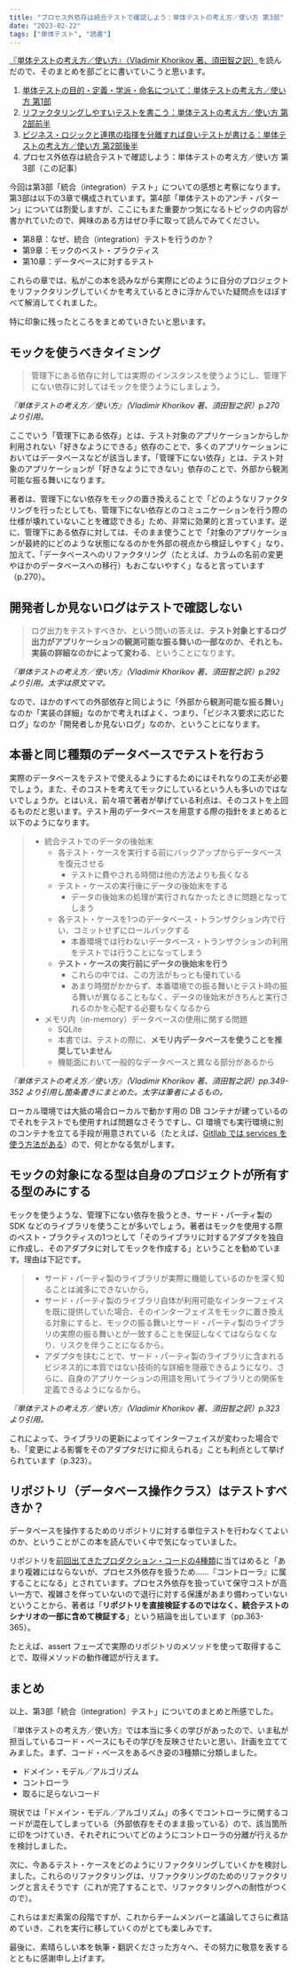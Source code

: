 ```yaml
---
title: "プロセス外依存は統合テストで確認しよう：単体テストの考え方／使い方 第3部"
date: "2023-02-22"
tags: ["単体テスト", "読書"]
---
```


[『単体テストの考え方／使い方』（Vladimir Khorikov 著、須田智之訳）](https://book.mynavi.jp/ec/products/detail/id=134252)を読んだので、そのまとめを部ごとに書いていこうと思います。

1. [単体テストの目的・定義・学派・命名について：単体テストの考え方／使い方 第1部](/posts/2023/01/unit-testing-principles-practices-and-patterns-part1)
1. [リファクタリングしやすいテストを書こう：単体テストの考え方／使い方 第2部前半](/posts/2023/02/unit-testing-principles-practices-and-patterns-part2-1)
1. [ビジネス・ロジックと連携の指揮を分離すれば良いテストが書ける：単体テストの考え方／使い方 第2部後半](/posts/2023/02/unit-testing-principles-practices-and-patterns-part2-2)
1. プロセス外依存は統合テストで確認しよう：単体テストの考え方／使い方 第3部（この記事）

今回は第3部「統合（integration）テスト」についての感想と考察になります。第3部は以下の3章で構成されています。第4部「単体テストのアンチ・パターン」については割愛しますが、ここにもまた重要かつ気になるトピックの内容が書かれていたので、興味のある方はぜひ手に取って読んでみてください。

* 第8章：なぜ、統合（integration）テストを行うのか？
* 第9章：モックのベスト・プラクティス
* 第10章：データベースに対するテスト

これらの章では、私がこの本を読みながら実際にどのように自分のプロジェクトをリファクタリングしていくかを考えているときに浮かんでいた疑問点をほぼすべて解消してくれました。

特に印象に残ったところをまとめていきたいと思います。

## モックを使うべきタイミング

> 管理下にある依存に対しては実際のインスタンスを使うようにし、管理下にない依存に対してはモックを使うようにしましょう。

_『単体テストの考え方／使い方』（Vladimir Khorikov 著、須田智之訳）p.270 より引用。_

ここでいう「管理下にある依存」とは、テスト対象のアプリケーションからしか利用されない「好きなようにできる」依存のことで、多くのアプリケーションにおいてはデータベースなどが該当します。「管理下にない依存」とは、テスト対象のアプリケーションが「好きなようにできない」依存のことで、外部から観測可能な振る舞いになります。

著者は、管理下にない依存をモックの置き換えることで「どのようなリファクタリングを行ったとしても、管理下にない依存とのコミュニケーションを行う際の仕様が壊れていないことを確認できる」ため、非常に効果的と言っています。逆に、管理下にある依存に対しては、そのまま使うことで「対象のアプリケーションが最終的にどのような状態になるのかを外部の視点から検証しやすく」なり、加えて、「データベースへのリファクタリング（たとえば、カラムの名前の変更やほかのデータベースへの移行）もおこないやすく」なると言っています（p.270）。

## 開発者しか見ないログはテストで確認しない

> ログ出力をテストすべきか、という問いの答えは、**テスト対象とするログ出力がアプリケーションの観測可能な振る舞いの一部なのか、それとも、実装の詳細なのかによって変わる**、ということになります。

_『単体テストの考え方／使い方』（Vladimir Khorikov 著、須田智之訳）p.292 より引用。太字は原文ママ。_

なので、ほかのすべての外部依存と同じように「外部から観測可能な振る舞い」なのか「実装の詳細」なのかで考えればよく、つまり、「ビジネス要求に応じたログ」なのか「開発者しか見ないログ」なのか、ということになります。

## 本番と同じ種類のデータベースでテストを行おう

実際のデータベースをテストで使えるようにするためにはそれなりの工夫が必要でしょう。また、そのコストを考えてモックにしているという人も多いのではないでしょうか。とはいえ、前々項で著者が挙げている利点は、そのコストを上回るものだと思います。テスト用のデータベースを用意する際の指針をまとめると以下のようになります。

> * 統合テストでのデータの後始末
>   * 各テスト・ケースを実行する前にバックアップからデータベースを復元させる
>     * テストに費やされる時間は他の方法よりも長くなる
>   * テスト・ケースの実行後にデータの後始末をする
>     * データの後始末の処理が実行されなかったときに問題となってしまう
>   * 各テスト・ケースを1つのデータベース・トランザクション内で行い、コミットせずにロールバックする
>     * 本番環境では行わないデータベース・トランザクションの利用をテストでは行うことになってしまう
>   * **テスト・ケースの実行前にデータの後始末を行う**
>     * これらの中では、この方法がもっとも優れている
>     * あまり時間がかからず、本番環境での振る舞いとテスト時の振る舞いが異なることもなく、データの後始末がきちんと実行されるのかを心配する必要もなくなるから
> * メモリ内（in-memory）データベースの使用に関する問題
>   * SQLite
>   * 本書では、テストの際に、**メモリ内データベースを使うことを推奨していません**
>   * 機能面において一般的なデータベースと異なる部分があるから

_『単体テストの考え方／使い方』（Vladimir Khorikov 著、須田智之訳）pp.349-352 より引用し箇条書きにまとめた。太字は筆者によるもの。_

ローカル環境では大抵の場合ローカルで動かす用の DB コンテナが建っているのでそれをテストでも使用すれば問題なさそうですし、CI 環境でも実行環境に別のコンテナを立てる手段が用意されている（たとえば、[Gitllab では services を使う方法がある](https://docs.gitlab.com/ee/ci/services/mysql.html)）ので、何とかなる気がします。

## モックの対象になる型は自身のプロジェクトが所有する型のみにする

モックを使うような、管理下にない依存を扱うとき、サード・パーティ製の SDK などのライブラリを使うことが多いでしょう。著者はモックを使用する際のベスト・プラクティスの1つとして「そのライブラリに対するアダプタを独自に作成し、そのアダプタに対してモックを作成する」ということを勧めています。理由は下記です。

> * サード・パーティ製のライブラリが実際に機能しているのかを深く知ることは滅多にできないから。
> * サード・パーティ製のライブラリ自体が利用可能なインターフェイスを既に提供していた場合、そのインターフェイスをモックに置き換える対象にすると、モックの振る舞いとサード・パーティ製のライブラリの実際の振る舞いとが一致することを保証しなくてはならなくなり、リスクを伴うことになるから。
> * アダプタを挟むことで、サード・パーティ製のライブラリに含まれるビジネス的に本質ではない技術的な詳細を隠蔽できるようになり、さらに、自身のアプリケーションの用語を用いてライブラリとの関係を定義できるようになるから。

_『単体テストの考え方／使い方』（Vladimir Khorikov 著、須田智之訳）p.323 より引用。_

これによって、ライブラリの更新によってインターフェイスが変わった場合でも、「変更による影響をそのアダプタだけに抑えられる」ことも利点として挙げられています（p.323）。

## リポジトリ（データベース操作クラス）はテストすべきか？

データベースを操作するためのリポジトリに対する単位テストを行わなくてよいのか、ということがこの本を読んでいく中で気になっていました。

リポジトリを[前回出てきたプロダクション・コードの4種類](/posts/2023/02/unit-testing-principles-practices-and-patterns-part2-2)に当てはめると「あまり複雑にはならないが、プロセス外依存を扱うため……『コントローラ』に属することになる」とされています。プロセス外依存を扱っていて保守コストが高い一方で、複雑さを伴っていないので退行に対する保護があまり備わっていないということから、著者は「**リポジトリを直接検証するのではなく、統合テストのシナリオの一部に含めて検証する**」という結論を出しています（pp.363-365）。

たとえば、assert フェーズで実際のリポジトリのメソッドを使って取得することで、取得メソッドの動作確認が行えます。

## まとめ

以上、第3部「統合（integration）テスト」についてのまとめと所感でした。

『単体テストの考え方／使い方』では本当に多くの学びがあったので、いま私が担当しているコード・ベースにもその学びを反映させたいと思い、計画を立ててみました。まず、コード・ベースをあるべき姿の3種類に分類しました。

* ドメイン・モデル／アルゴリズム
* コントローラ
* 取るに足らないコード

現状では「ドメイン・モデル／アルゴリズム」の多くでコントローラに関するコードが混在してしまっている（外部依存をそのまま扱っている）ので、該当箇所に印をつけていき、それぞれについてどのようにコントローラの分離が行えるかを検討しました。

次に、今あるテスト・ケースをどのようにリファクタリングしていくかを検討しました。これらのリファクタリングは、リファクタリングのためのリファクタリングと言えそうです（これが完了することで、リファクタリングへの耐性がつくので）。

これらはまだ素案の段階ですが、これからチームメンバーと議論してさらに煮詰めていき、これを実行に移していくのがとても楽しみです。

最後に、素晴らしい本を執筆・翻訳くださった方々へ、その努力に敬意を表するとともに感謝申し上げます。
